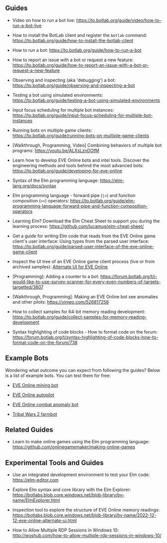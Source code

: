 
## Guides

+ Video on how to run a bot live: https://to.botlab.org/guide/video/how-to-run-a-bot-live

+ How to install the BotLab client and register the `botlab` command: https://to.botlab.org/guide/how-to-install-the-botlab-client

+ How to run a bot: https://to.botlab.org/guide/how-to-run-a-bot

+ How to report an issue with a bot or request a new feature: https://to.botlab.org/guide/how-to-report-an-issue-with-a-bot-or-request-a-new-feature

+ Observing and inspecting (aka 'debugging') a bot: https://to.botlab.org/guide/observing-and-inspecting-a-bot

+ Testing a bot using simulated environments: https://to.botlab.org/guide/testing-a-bot-using-simulated-environments

+ Input focus scheduling for multiple bot instances: https://to.botlab.org/guide/input-focus-scheduling-for-multiple-bot-instances

+ Running bots on multiple game clients: https://to.botlab.org/guide/running-bots-on-multiple-game-clients

+ [Walkthrough, Programming, Video] Combining behaviors of multiple bot programs: https://youtu.be/ALXsLznDOfM

+ Learn how to develop EVE Online bots and intel tools. Discover the engineering methods and tools behind the most advanced bots: https://to.botlab.org/guide/developing-for-eve-online

+ Syntax of the Elm programming language: https://elm-lang.org/docs/syntax

+ Elm programming language - forward pipe (`|>`) and function composition (`>>`) operators: https://to.botlab.org/guide/elm-programming-language-forward-pipe-and-function-composition-operators

+ Learning Elm? Download the Elm Cheat Sheet to support you during the learning process: https://github.com/lucamug/elm-cheat-sheet/

+ Get a guide for writing Elm code that reads from the EVE Online game client's user interface: Using types from the parsed user interface: https://to.botlab.org/guide/parsed-user-interface-of-the-eve-online-game-client

+ Inspect the UI tree of an EVE Online game client process (live or from archived samples): [Alternate UI for EVE Online](https://to.botlab.org/guide/alternate-ui-for-eve-online)

+ [Programming]: Adding a counter to a bot: https://forum.botlab.org/t/i-would-like-to-use-survey-scanner-for-every-even-numbers-of-targets-targetted/3807

+ [Walkthrough, Programming]: Making an EVE Online bot see anomalies and other pilots: https://vimeo.com/526817258

+ How to collect samples for 64-bit memory reading development: https://to.botlab.org/guide/collect-samples-for-memory-reading-development

+ Syntax highlighting of code blocks - How to format code on the forum: https://forum.botlab.org/t/syntax-highlighting-of-code-blocks-how-to-format-code-on-the-forum/738

## Example Bots

Wondering what outcome you can expect from following the guides? Below is a list of example bots. You can test them for free:

+ [EVE Online mining bot](https://to.botlab.org/guide/app/eve-online-mining-bot)

+ [EVE Online autopilot](https://to.botlab.org/guide/app/eve-online-autopilot-bot)

+ [EVE Online combat anomaly bot](https://to.botlab.org/guide/app/eve-online-combat-anomaly-bot)

+ [Tribal Wars 2 farmbot](https://to.botlab.org/guide/app/tribal-wars-2-farmbot)

## Related Guides

+ Learn to make online games using the Elm programming language: https://github.com/onlinegamemaker/making-online-games

## Experimental Tools and Guides

+ Use an integrated development environment to test your Elm code: https://elm-editor.com

+ Explore Elm syntax and core library with the Elm Explorer: https://botlabs.blob.core.windows.net/blob-library/by-name/ElmExplorer.html

+ Inspection tool to explore the structure of EVE Online memory readings: <https://botlabs.blob.core.windows.net/blob-library/by-name/2022-12-12-eve-online-alternate-ui.html>

+ How to Allow Multiple RDP Sessions in Windows 10: http://woshub.com/how-to-allow-multiple-rdp-sessions-in-windows-10/
